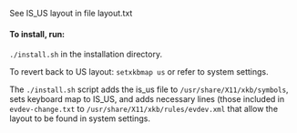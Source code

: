 See IS_US layout in file layout.txt

#### To install, run:

`
./install.sh
`
in the installation directory.

To revert back to US layout:
`
setxkbmap us
`
or refer to system settings.

The `./install.sh` script adds the is_us file to `/usr/share/X11/xkb/symbols`,
sets keyboard map to IS_US, and adds necessary lines (those included in 
`evdev-change.txt` to `/usr/share/X11/xkb/rules/evdev.xml` that allow the 
layout to be found in system settings.




